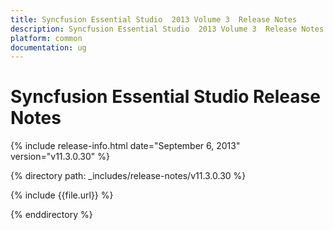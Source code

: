 ```yaml
---
title: Syncfusion Essential Studio  2013 Volume 3  Release Notes  
description: Syncfusion Essential Studio  2013 Volume 3  Release Notes  
platform: common
documentation: ug
---
```


# Syncfusion Essential Studio  Release Notes  

{% include release-info.html date="September 6, 2013"  version="v11.3.0.30" %} 


{% directory path: _includes/release-notes/v11.3.0.30 %}

{% include {{file.url}} %}

{% enddirectory %}